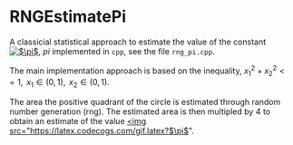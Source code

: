 # RNGEstimatePi

A classicial statistical approach to estimate the value of the constant <a href="https://www.codecogs.com/eqnedit.php?latex=$\pi$" target="_blank"><img src="https://latex.codecogs.com/gif.latex?$\pi$" title="$\pi$" /></a>, *pi* implemented in `cpp`, see the file `rng_pi.cpp`.

The main implementation approach is based on the inequality,
$x_1^2+x_2^2<=1$, $\,x_1\in(0,\,1)$, $\,x_2\in(0,\,1)$.

The area the positive quadrant of the circle is estimated through random number generation (rng). The estimated area is then multipled by 4 to obtain an estimate of the value <a href="https://www.codecogs.com/eqnedit.php?latex=$\pi$" target="_blank"><img src="https://latex.codecogs.com/gif.latex?$\pi$".
